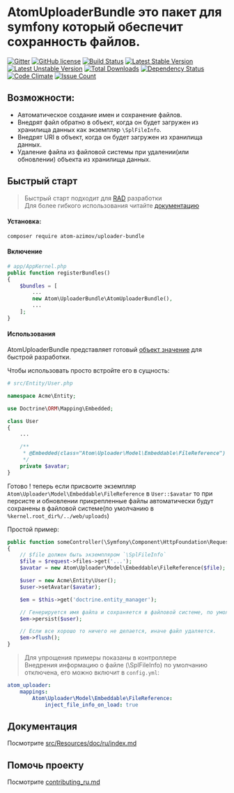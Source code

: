 AtomUploaderBundle это пакет для symfony который обеспечит сохранность файлов.
==============================================================================

[![Gitter](https://badges.gitter.im/atom-azimov/uploader-bundle.svg)](https://gitter.im/atom-azimov/uploader-bundle?utm_source=badge&utm_medium=badge&utm_campaign=pr-badge&utm_content=badge)
[![GitHub license](https://img.shields.io/badge/license-MIT-blue.svg)](LICENSE)
[![Build Status](https://travis-ci.org/atom-azimov/uploader-bundle.svg?branch=master)](https://travis-ci.org/atom-azimov/uploader-bundle)
[![Latest Stable Version](https://poser.pugx.org/atom-azimov/uploader-bundle/v/stable)](https://packagist.org/packages/atom-azimov/uploader-bundle)
[![Latest Unstable Version](https://poser.pugx.org/atom-azimov/uploader-bundle/v/unstable)](https://packagist.org/packages/atom-azimov/uploader-bundle)
[![Total Downloads](https://poser.pugx.org/atom-azimov/uploader-bundle/downloads)](https://packagist.org/packages/atom-azimov/uploader-bundle)
[![Dependency Status](https://www.versioneye.com/user/projects/56e910044e714c004f4d09be/badge.svg?style=flat)](https://www.versioneye.com/user/projects/56e910044e714c004f4d09be)
[![Code Climate](https://codeclimate.com/github/atom-azimov/uploader-bundle/badges/gpa.svg)](https://codeclimate.com/github/atom-azimov/uploader-bundle)
[![Issue Count](https://codeclimate.com/github/atom-azimov/uploader-bundle/badges/issue_count.svg)](https://codeclimate.com/github/atom-azimov/uploader-bundle)

Возможности:
------------

- Автоматическое создание имен и сохранение файлов.
- Внедрят файл обратно в объект, когда он будет загружен из хранилища данных как экземпляр `\SplFileInfo`.
- Внедрят URI в объект, когда он будет загружен из хранилища данных.
- Удаление файла из файловой системы при удалении(или обновлении) объекта из хранилища данных.


Быстрый старт
-------------

> Быстрый старт подходит для [RAD](https://ru.wikipedia.org/wiki/RAD_(%D0%BF%D1%80%D0%BE%D0%B3%D1%80%D0%B0%D0%BC%D0%BC%D0%B8%D1%80%D0%BE%D0%B2%D0%B0%D0%BD%D0%B8%D0%B5)) разработки<br />
> Для более гибкого использования читайте [документацию](src/Resources/doc/ru/index.md)

#### Установка:
```
composer require atom-azimov/uploader-bundle
```

#### Включение
```php
# app/AppKernel.php
public function registerBundles()
{
    $bundles = [
        ...
        new Atom\UploaderBundle\AtomUploaderBundle(),
        ...
    ];
}
```

#### Использования

AtomUploaderBundle представляет готовый [объект значение](http://doctrine-orm.readthedocs.org/projects/doctrine-orm/en/latest/tutorials/embeddables.html)
 для быстрой разработки.

Чтобы использовать просто встройте его в сущность:
```php
# src/Entity/User.php

namespace Acme\Entity;

use Doctrine\ORM\Mapping\Embedded;

class User
{
    ...

    /**
     * @Embedded(class="Atom\Uploader\Model\Embeddable\FileReference")
     */
    private $avatar;
}
```

Готово ! теперь если присвоите экземпляр `Atom\Uploader\Model\Embeddable\FileReference` в `User::$avatar`
то при персисте и обновлении
прикрепленные файлы автоматически будут сохранены в файловой системе(по умолчанию в `%kernel.root_dir%/../web/uploads`)

Простой пример:
```php
public function someController(\Symfony\Component\HttpFoundation\Request $request)
{
    // $file должен быть экземпляром `\SplFileInfo`
    $file = $request->files->get('...');
    $avatar = new Atom\Uploader\Model\Embeddable\FileReference($file);

    $user = new Acme\Entity\User();
    $user->setAvatar($avatar);

    $em = $this->get('doctrine.entity_manager');

    // Генерируется имя файла и сохраняется в файловой системе, по умолчанию в '%kernel.root_dir%/../web/uploads'.
    $em->persist($user);

    // Если все хорошо то ничего не делается, иначе файл удаляется.
    $em->flush();
}
```

> Для упрощения примеры показаны в контроллере<br >
> Внедрения информацию о файле (\SplFileInfo) по умолчанию отключена,
> его можно включит в `config.yml`:
```yaml
atom_uploader:
    mappings:
        Atom\Uploader\Model\Embeddable\FileReference:
            inject_file_info_on_load: true
```

Документация
------------

Посмотрите [src/Resources/doc/ru/index.md](src/Resources/doc/ru/index.md)

Помочь проекту
--------------

Посмотрите [contributing_ru.md](contributing_ru.md)
